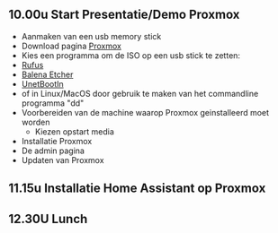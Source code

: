 ## 10.00u Start Presentatie/Demo Proxmox
* Aanmaken van een usb memory stick
 * Download pagina [Proxmox](https://www.proxmox.com/en/downloads/category/proxmox-virtual-environment)
 * Kies een programma om de ISO op een usb stick te zetten:
  * [Rufus](https://rufus.ie/)
  * [Balena Etcher](https://www.balena.io/etcher)
  * [UnetBootIn](https://unetbootin.github.io/)
  * of in Linux/MacOS door gebruik te maken van het commandline programma "dd" 
* Voorbereiden van de machine waarop Proxmox geinstalleerd moet worden
  * Kiezen opstart media
* Installatie Proxmox
* De admin pagina
* Updaten van Proxmox



## 11.15u Installatie Home Assistant op Proxmox

## 12.30U Lunch
